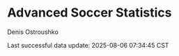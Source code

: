 # Advanced Soccer Statistics
Denis Ostroushko

<!-- gfm -->

Last successful data update: 2025-08-06 07:34:45 CST
